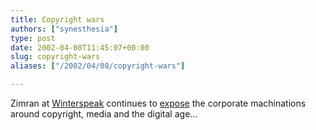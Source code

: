 ```yaml
---
title: Copyright wars
authors: ["synesthesia"]
type: post
date: 2002-04-08T11:45:07+00:00
slug: copyright-wars 
aliases: ["/2002/04/08/copyright-wars"]

---
```

Zimran at [Winterspeak][1] continues to <a href="https://www.winterspeak.com/2002_04_01_archive.html#75059188" target="_blank">expose</a> the corporate machinations around copyright, media and the digital age&#8230;

 [1]: https://www.winterspeak.com/
